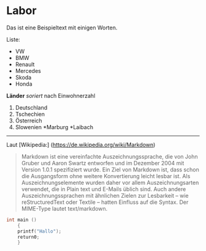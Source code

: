 # Labor

Das ist eine Beispieltext mit einigen Worten.

Liste:
* VW
* BMW
* Renault
* Mercedes
* Skoda 
* Honda

**Länder** *soriert* nach Einwohnerzahl
1. Deutschland
1. Tschechien
1. Österreich
1. Slowenien
    *Marburg
    *Laibach
----------------------------------------------  
Laut [Wikipedia:] (https://de.wikipedia.org/wiki/Markdown)

> Markdown ist eine vereinfachte Auszeichnungssprache, die von John Gruber und Aaron Swartz entworfen und im Dezember 2004 mit Version 1.0.1 spezifiziert wurde. Ein Ziel von Markdown ist, dass schon die Ausgangsform ohne weitere Konvertierung leicht lesbar ist. Als Auszeichnungselemente wurden daher vor allem Auszeichnungsarten verwendet, die in Plain text und E-Mails üblich sind. Auch andere Auszeichnungssprachen mit ähnlichen Zielen zur Lesbarkeit – wie reStructuredText oder Textile – hatten Einfluss auf die Syntax. Der MIME-Type lautet text/markdown.

```c
int main ()
    {
    printf("Hallo");
    return0;
    }
```
